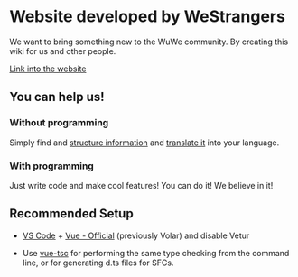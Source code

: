 # Website developed by WeStrangers

We want to bring something new to the WuWe community. By creating this wiki for us and other people.

[Link into the website](https://wuthering.netlify.app/)

## You can help us!

### Without programming

Simply find and [structure information](https://github.com/WeStrangers/Strangers/tree/development/src/assets) and [translate it](https://github.com/WeStrangers/Strangers/tree/development/src/locales) into your language.

### With programming

Just write code and make cool features! You can do it! We believe in it!

## Recommended Setup

- [VS Code](https://code.visualstudio.com/) + [Vue - Official](https://marketplace.visualstudio.com/items?itemName=Vue.volar) (previously Volar) and disable Vetur

- Use [vue-tsc](https://github.com/vuejs/language-tools/tree/master/packages/tsc) for performing the same type checking from the command line, or for generating d.ts files for SFCs.
